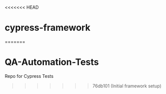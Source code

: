 <<<<<<< HEAD
# cypress-framework
=======
# QA-Automation-Tests
Repo for Cypress Tests
>>>>>>> 76db101 (Initial framework setup)
